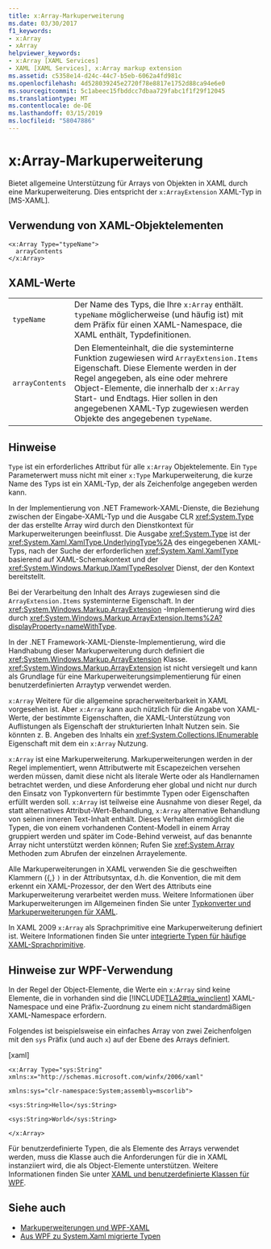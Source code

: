 ```yaml
---
title: x:Array-Markuperweiterung
ms.date: 03/30/2017
f1_keywords:
- x:Array
- xArray
helpviewer_keywords:
- x:Array [XAML Services]
- XAML [XAML Services], x:Array markup extension
ms.assetid: c5358e14-d24c-44c7-b5eb-6062a4fd981c
ms.openlocfilehash: 4d528039245e2720f78e8817e1752d88ca94e6e0
ms.sourcegitcommit: 5c1abeec15fbddcc7dbaa729fabc1f1f29f12045
ms.translationtype: MT
ms.contentlocale: de-DE
ms.lasthandoff: 03/15/2019
ms.locfileid: "58047886"
---
```

# <a name="xarray-markup-extension"></a>x:Array-Markuperweiterung
Bietet allgemeine Unterstützung für Arrays von Objekten in XAML durch eine Markuperweiterung. Dies entspricht der `x:ArrayExtension` XAML-Typ in [MS-XAML].  
  
## <a name="xaml-object-element-usage"></a>Verwendung von XAML-Objektelementen  
  
```  
<x:Array Type="typeName">  
  arrayContents  
</x:Array>  
```  
  
## <a name="xaml-values"></a>XAML-Werte  
  
|||  
|-|-|  
|`typeName`|Der Name des Typs, die Ihre `x:Array` enthält. `typeName` möglicherweise (und häufig ist) mit dem Präfix für einen XAML-Namespace, die XAML enthält, Typdefinitionen.|  
|`arrayContents`|Den Elementeinhalt, die die systeminterne Funktion zugewiesen wird `ArrayExtension.Items` Eigenschaft. Diese Elemente werden in der Regel angegeben, als eine oder mehrere Object-Elemente, die innerhalb der `x:Array` Start- und Endtags. Hier sollen in den angegebenen XAML-Typ zugewiesen werden Objekte des angegebenen `typeName`.|  
  
## <a name="remarks"></a>Hinweise  
 `Type` ist ein erforderliches Attribut für alle `x:Array` Objektelemente. Ein `Type` Parameterwert muss nicht mit einer `x:Type` Markuperweiterung, die kurze Name des Typs ist ein XAML-Typ, der als Zeichenfolge angegeben werden kann.  
  
 In der Implementierung von .NET Framework-XAML-Dienste, die Beziehung zwischen der Eingabe-XAML-Typ und die Ausgabe CLR <xref:System.Type> der das erstellte Array wird durch den Dienstkontext für Markuperweiterungen beeinflusst. Die Ausgabe <xref:System.Type> ist der <xref:System.Xaml.XamlType.UnderlyingType%2A> des eingegebenen XAML-Typs, nach der Suche der erforderlichen <xref:System.Xaml.XamlType> basierend auf XAML-Schemakontext und der <xref:System.Windows.Markup.IXamlTypeResolver> Dienst, der den Kontext bereitstellt.  
  
 Bei der Verarbeitung den Inhalt des Arrays zugewiesen sind die `ArrayExtension.Items` systeminterne Eigenschaft. In der <xref:System.Windows.Markup.ArrayExtension> -Implementierung wird dies durch <xref:System.Windows.Markup.ArrayExtension.Items%2A?displayProperty=nameWithType>.  
  
 In der .NET Framework-XAML-Dienste-Implementierung, wird die Handhabung dieser Markuperweiterung durch definiert die <xref:System.Windows.Markup.ArrayExtension> Klasse. <xref:System.Windows.Markup.ArrayExtension> ist nicht versiegelt und kann als Grundlage für eine Markuperweiterungsimplementierung für einen benutzerdefinierten Arraytyp verwendet werden.  
  
 `x:Array` Weitere für die allgemeine spracherweiterbarkeit in XAML vorgesehen ist. Aber `x:Array` kann auch nützlich für die Angabe von XAML-Werte, der bestimmte Eigenschaften, die XAML-Unterstützung von Auflistungen als Eigenschaft der strukturierten Inhalt Nutzen sein. Sie könnten z. B. Angeben des Inhalts ein <xref:System.Collections.IEnumerable> Eigenschaft mit dem ein `x:Array` Nutzung.  
  
 `x:Array` ist eine Markuperweiterung. Markuperweiterungen werden in der Regel implementiert, wenn Attributwerte mit Escapezeichen versehen werden müssen, damit diese nicht als literale Werte oder als Handlernamen betrachtet werden, und diese Anforderung eher global und nicht nur durch den Einsatz von Typkonvertern für bestimmte Typen oder Eigenschaften erfüllt werden soll. `x:Array` ist teilweise eine Ausnahme von dieser Regel, da statt alternatives Attribut-Wert-Behandlung, `x:Array` alternative Behandlung von seinen inneren Text-Inhalt enthält. Dieses Verhalten ermöglicht die Typen, die von einem vorhandenen Content-Modell in einem Array gruppiert werden und später im Code-Behind verweist, auf das benannte Array nicht unterstützt werden können; Rufen Sie <xref:System.Array> Methoden zum Abrufen der einzelnen Arrayelemente.  
  
 Alle Markuperweiterungen in XAML verwenden Sie die geschweiften Klammern ({,} `)` in der Attributsyntax, d.h. die Konvention, die mit dem erkennt ein XAML-Prozessor, der den Wert des Attributs eine Markuperweiterung verarbeitet werden muss. Weitere Informationen über Markuperweiterungen im Allgemeinen finden Sie unter [Typkonverter und Markuperweiterungen für XAML](type-converters-and-markup-extensions-for-xaml.md).  
  
 In XAML 2009 `x:Array` als Sprachprimitive eine Markuperweiterung definiert ist. Weitere Informationen finden Sie unter [integrierte Typen für häufige XAML-Sprachprimitive](built-in-types-for-common-xaml-language-primitives.md).  
  
## <a name="wpf-usage-notes"></a>Hinweise zur WPF-Verwendung  
 In der Regel der Object-Elemente, die Werte ein `x:Array` sind keine Elemente, die in vorhanden sind die [!INCLUDE[TLA2#tla_winclient](../../../includes/tla2sharptla-winclient-md.md)] XAML-Namespace und eine Präfix-Zuordnung zu einem nicht standardmäßigen XAML-Namespace erfordern.  
  
 Folgendes ist beispielsweise ein einfaches Array von zwei Zeichenfolgen mit den `sys` Präfix (und auch `x`) auf der Ebene des Arrays definiert.  
  
 [xaml]  
  
 `<x:Array Type="sys:String" xmlns:x="http://schemas.microsoft.com/winfx/2006/xaml"`  
  
 `xmlns:sys="clr-namespace:System;assembly=mscorlib">`  
  
 `<sys:String>Hello</sys:String>`  
  
 `<sys:String>World</sys:String>`  
  
 `</x:Array>`  
  
 Für benutzerdefinierte Typen, die als Elemente des Arrays verwendet werden, muss die Klasse auch die Anforderungen für die in XAML instanziiert wird, die als Object-Elemente unterstützen. Weitere Informationen finden Sie unter [XAML und benutzerdefinierte Klassen für WPF](../wpf/advanced/xaml-and-custom-classes-for-wpf.md).  
  
## <a name="see-also"></a>Siehe auch
- [Markuperweiterungen und WPF-XAML](../wpf/advanced/markup-extensions-and-wpf-xaml.md)
- [Aus WPF zu System.Xaml migrierte Typen](types-migrated-from-wpf-to-system-xaml.md)

